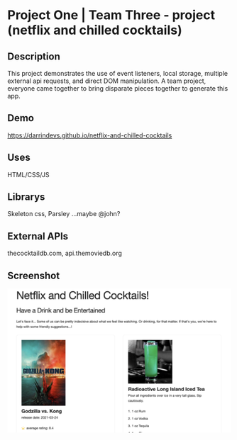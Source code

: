 # Project One | Team Three - project (netflix and chilled cocktails)

## Description

This project demonstrates the use of event listeners, local storage, multiple external api requests, and direct DOM manipulation. A team project, everyone came together to bring disparate pieces together to generate this app.

## Demo
https://darrindevs.github.io/netflix-and-chilled-cocktails

## Uses
HTML/CSS/JS

## Librarys
Skeleton css, Parsley ...maybe @john?

## External APIs
thecocktaildb.com, api.themoviedb.org

## Screenshot
![screen shot](./assets/images/screenshot.png)
